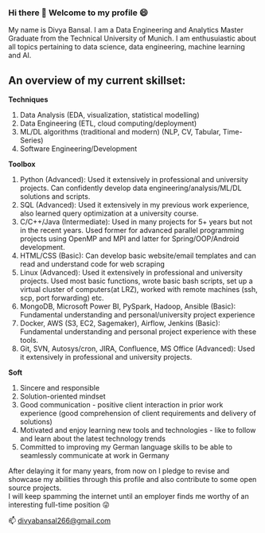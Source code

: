 ### Hi there 👋 Welcome to my profile :smile:
My name is Divya Bansal. I am a Data Engineering and Analytics Master Graduate from the Technical University of Munich.
I am enthusuiastic about all topics pertaining to data science, data engineering, machine learning and AI. 

An overview of my current skillset:
---
**Techniques**
1. Data Analysis (EDA, visualization, statistical modelling)
2. Data Engineering (ETL, cloud computing/deployment)
3. ML/DL algorithms (traditional and modern) (NLP, CV, Tabular, Time-Series) 
4. Software Engineering/Development

**Toolbox**
1. Python (Advanced): Used it extensively in professional and university projects. Can confidently develop data engineering/analysis/ML/DL solutions and scripts.
2. SQL (Advanced): Used it extensively in my previous work experience, also learned query optimization at a university course.
3. C/C++/Java (Intermediate): Used in many projects for 5+ years but not in the recent years. Used former for advanced parallel programming projects using OpenMP and MPI and latter for Spring/OOP/Android development.
4. HTML/CSS (Basic): Can develop basic website/email templates and can read and understand code for web scraping 
5. Linux (Advanced):  Used it extensively in professional and university projects. Used most basic functions, wrote basic bash scripts, set up a virtual cluster of computers(at LRZ), worked with remote machines (ssh, scp, port forwarding) etc.
6. MongoDB, Microsoft Power BI, PySpark, Hadoop, Ansible (Basic): Fundamental understanding and personal/university project experience 
7. Docker, AWS (S3, EC2, Sagemaker), Airflow, Jenkins (Basic): Fundamental understanding and personal project experience with these tools.
8. Git, SVN, Autosys/cron, JIRA, Confluence, MS Office (Advanced): Used it extensively in professional and university projects.

**Soft**
1. Sincere and responsible
2. Solution-oriented mindset
3. Good communication - positive client interaction in prior work experience (good comprehension of client requirements and delivery of solutions)
4. Motivated and enjoy learning new tools and technologies - like to follow and learn about the latest technology trends
5. Committed to improving my German language skills to be able to seamlessly communicate at work in Germany
 
After delaying it for many years, from now on I pledge to revise and showcase my abilities through this profile and also contribute to some open source projects.  
I will keep spamming the internet until an employer finds me worthy of an interesting full-time position :stuck_out_tongue_winking_eye:

📫 divyabansal266@gmail.com

<!--
**DivyaBansal/DivyaBansal** is a ✨ _special_ ✨ repository because its `README.md` (this file) appears on your GitHub profile.

Here are some ideas to get you started:

- 🔭 I’m currently working on ...
- 🌱 I’m currently learning ...
- 👯 I’m looking to collaborate on ...
- 🤔 I’m looking for help with ...
- 💬 Ask me about ...
- 📫 How to reach me: ...
- 😄 Pronouns: ...
- ⚡ Fun fact: ...
-->
